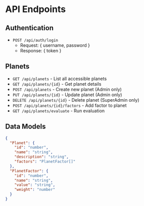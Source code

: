 # API Endpoints

## Authentication

- `POST /api/auth/login`
  - Request: { username, password }
  - Response: { token }

## Planets

- `GET /api/planets` - List all accessible planets
- `GET /api/planets/{id}` - Get planet details
- `POST /api/planets` - Create new planet (Admin only)
- `PUT /api/planets/{id}` - Update planet (Admin only)
- `DELETE /api/planets/{id}` - Delete planet (SuperAdmin only)
- `POST /api/planets/{id}/factors` - Add factor to planet
- `GET /api/planets/evaluate` - Run evaluation

## Data Models

```json
{
  "Planet": {
    "id": "number",
    "name": "string",
    "description": "string",
    "factors": "PlanetFactor[]"
  },
  "PlanetFactor": {
    "id": "number",
    "name": "string",
    "value": "string",
    "weight": "number"
  }
}
```
